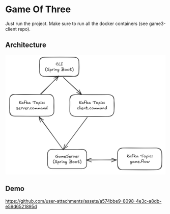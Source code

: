 # Game Of Three

Just run the project. Make sure to run all the docker containers (see game3-client repo).

## Architecture

![Architecture](/docs/architecture.png)

## Demo

https://github.com/user-attachments/assets/a574bbe9-8098-4e3c-a8db-e59d6521895d

